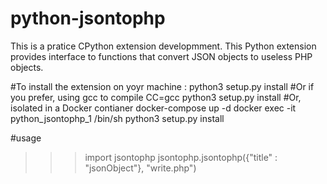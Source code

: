 # python-jsontophp

This is a pratice CPython extension developmment.
This Python extension provides interface to functions that convert JSON objects to useless PHP objects.

#To install the extension on yoyr machine : 
python3 setup.py install
#Or if you prefer, using gcc to compile
CC=gcc python3 setup.py install
#Or, isolated in a Docker contianer
docker-compose up -d
docker exec -it python_jsontophp_1 /bin/sh
python3 setup.py install


#usage
>>> import jsontophp
>>> jsontophp.jsontophp({"title" : "jsonObject"}, "write.php")
